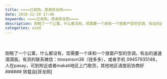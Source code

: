 ```yaml
---
title: ====已收购，感谢菲龙网====
date: 2018-12-28 17:46
keywords: ====已收购，感谢菲龙网====
description: 刚租了一个公寓，什么都没有，现需要一个床和一个放窗户型的空调，有出的速速滴滴我，有货的联系微信：tmosmsvn38（钱多多），或者手机 09457935148，人在pasay，可到附近或者makati地区上门取货，其他地区请提前协商好
categories: used
---
```

<td class="t_f" id="postmessage_2586384">

<br/>
<br/>
刚租了一个公寓，什么都没有，现需要一个床和一个放窗户型的空调，有出的速速滴滴我，有货的联系微信：tmosmsvn38（钱多多），或者手机 09457935148，人在pasay，可到附近或者makati地区上门取货，其他地区请提前协商好</td>
###### 转载自[菲龙网]